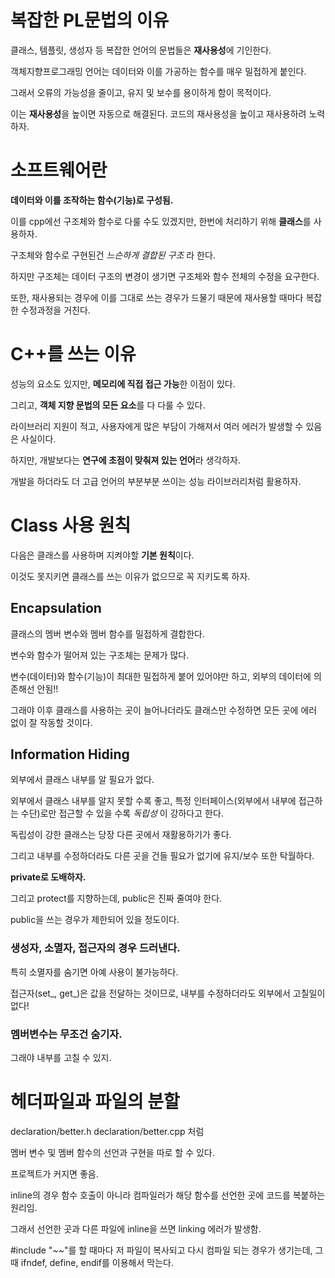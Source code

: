 # 복잡한 PL문법의 이유

클래스, 템플릿, 생성자 등 복잡한 언어의 문법들은 **재사용성**에 기인한다.

객체지향프로그래밍 언어는 데이터와 이를 가공하는 함수를 매우 밀접하게 붙인다.

그래서 오류의 가능성을 줄이고, 유지 및 보수를 용이하게 함이 목적이다.

이는 **재사용성**을 높이면 자동으로 해결된다. 코드의 재사용성을 높이고 재사용하려 노력하자.

# 소프트웨어란

**데이터와 이를 조작하는 함수(기능)로 구성됨.**

이를 cpp에선 구조체와 함수로 다룰 수도 있겠지만, 한번에 처리하기 위해 **클래스**를 사용하자.

구조체와 함수로 구현된건 *느슨하게 결합된 구조* 라 한다.

하지만 구조체는 데이터 구조의 변경이 생기면 구조체와 함수 전체의 수정을 요구한다.

또한, 재사용되는 경우에 이를 그대로 쓰는 경우가 드물기 때문에 재사용할 때마다 복잡한 수정과정을 거친다.

# C++를 쓰는 이유

성능의 요소도 있지만, **메모리에 직접 접근 가능**한 이점이 있다.

그리고, **객체 지향 문법의 모든 요소**를 다 다룰 수 있다.

라이브러리 지원이 적고, 사용자에게 많은 부담이 가해져서 여러 에러가 발생할 수 있음은 사실이다.

하지만, 개발보다는 **연구에 초점이 맞춰져 있는 언어**라 생각하자.

개발을 하더라도 더 고급 언어의 부분부분 쓰이는 성능 라이브러리처럼 활용하자.

# Class 사용 원칙

다음은 클래스를 사용하며 지켜야할 **기본 원칙**이다.

이것도 못지키면 클래스를 쓰는 이유가 없으므로 꼭 지키도록 하자.

## Encapsulation

클래스의 멤버 변수와 멤버 함수를 밀접하게 결합한다.

변수와 함수가 떨어져 있는 구조체는 문제가 많다.

변수(데이터)와 함수(기능)이 최대한 밀접하게 붙어 있어야만 하고, 외부의 데이터에 의존해선 안됨!!

그래야 이후 클래스를 사용하는 곳이 늘어나더라도 클래스만 수정하면 모든 곳에 에러 없이 잘 작동할 것이다.

## Information Hiding

외부에서 클래스 내부를 알 필요가 없다. 

외부에서 클래스 내부를 알지 못할 수록 좋고, 특정 인터페이스(외부에서 내부에 접근하는 수단)로만 접근할 수 있을 수록 *독립성* 이 강하다고 한다.

독립성이 강한 클래스는 당장 다른 곳에서 재활용하기가 좋다.

그리고 내부를 수정하더라도 다른 곳을 건들 필요가 없기에 유지/보수 또한 탁월하다.

**private로 도배하자.**

그리고 protect를 지향하는데, public은 진짜 줄여야 한다.

public을 쓰는 경우가 제한되어 있을 정도이다.

### 생성자, 소멸자, 접근자의 경우 드러낸다.

특히 소멸자를 숨기면 아예 사용이 불가능하다.

접근자(set_, get_)은 값을 전달하는 것이므로, 내부를 수정하더라도 외부에서 고칠일이 없다!

### 멤버변수는 무조건 숨기자.

그래야 내부를 고칠 수 있지.

# 헤더파일과 파일의 분할

declaration/better.h
declaration/better.cpp 처럼

멤버 변수 및 멤버 함수의 선언과 구현을 따로 할 수 있다.

프로젝트가 커지면 좋음.

inline의 경우 함수 호출이 아니라 컴파일러가 해당 함수를 선언한 곳에 코드를 복붙하는 원리임.

그래서 선언한 곳과 다른 파일에 inline을 쓰면 linking 에러가 발생함.

\#include "~~"를 할 때마다 저 파일이 복사되고 다시 컴파일 되는 경우가 생기는데, 그때 ifndef, define, endif를 이용해서 막는다.